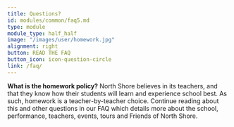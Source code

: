 ```yaml
---
title: Questions?
id: modules/common/faq5.md
type: module
module_type: half_half
image: "/images/user/homework.jpg"
alignment: right
button: READ THE FAQ
button_icon: icon-question-circle
link: /faq/
---
```

<p><strong>What is the homework policy?</strong> North Shore believes in its teachers, and that they know how their students will learn and experience school best. As such, homework is a teacher-by-teacher choice. Continue reading about this and other questions in our FAQ which details more about the school, performance, teachers, events, tours and Friends of North Shore.</p>